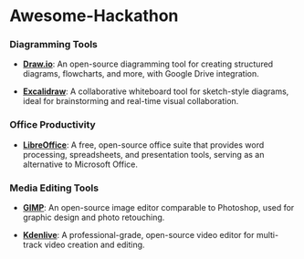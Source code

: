 # Awesome-Hackathon

### Diagramming Tools

- **[Draw.io](https://www.draw.io/)**: An open-source diagramming tool for creating structured diagrams, flowcharts, and more, with Google Drive integration.

- **[Excalidraw](https://excalidraw.com/)**: A collaborative whiteboard tool for sketch-style diagrams, ideal for brainstorming and real-time visual collaboration.

### Office Productivity

- **[LibreOffice](https://www.libreoffice.org/)**: A free, open-source office suite that provides word processing, spreadsheets, and presentation tools, serving as an alternative to Microsoft Office.

### Media Editing Tools

- **[GIMP](https://www.gimp.org/)**: An open-source image editor comparable to Photoshop, used for graphic design and photo retouching.

- **[Kdenlive](https://kdenlive.org/en/)**: A professional-grade, open-source video editor for multi-track video creation and editing.
